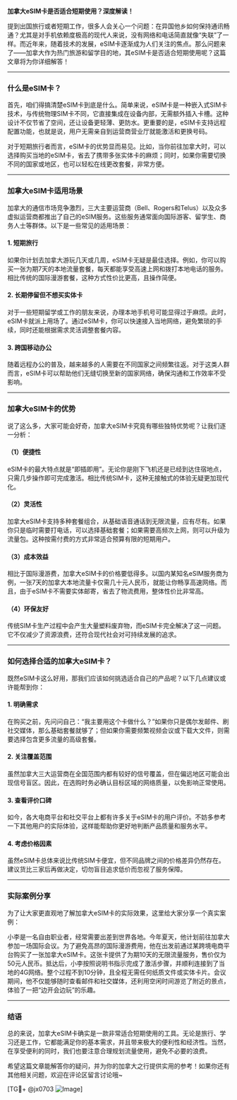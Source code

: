 **加拿大eSIM卡是否适合短期使用？深度解读！**

提到出国旅行或者短期工作，很多人会关心一个问题：在异国他乡如何保持通讯畅通？尤其是对手机依赖度极高的现代人来说，没有网络和电话简直就像“失联”了一样。而近年来，随着技术的发展，eSIM卡逐渐成为人们关注的焦点。那么问题来了——加拿大作为热门旅游和留学目的地，其eSIM卡是否适合短期使用呢？这篇文章将为你详细解答！

---

### 什么是eSIM卡？

首先，咱们得搞清楚eSIM卡到底是什么。简单来说，eSIM卡是一种嵌入式SIM卡技术，与传统物理SIM卡不同，它直接集成在设备内部，无需额外插入卡槽。这种设计不仅节省了空间，还让设备更轻薄、更防水。更重要的是，eSIM卡支持远程配置功能，也就是说，用户无需亲自到运营商营业厅就能激活和更换号码。

对于短期旅行者而言，eSIM卡的优势显而易见。比如，当你前往加拿大时，可以选择购买当地的eSIM卡，省去了携带多张实体卡的麻烦；同时，如果你需要切换不同的国家或地区，也可以轻松在线更改套餐，非常方便。

---

### 加拿大eSIM卡适用场景

加拿大的通信市场竞争激烈，三大主要运营商（Bell、Rogers和Telus）以及众多虚拟运营商都推出了自己的eSIM服务。这些服务通常面向国际游客、留学生、商务人士等群体。以下是一些常见的适用场景：

#### 1. **短期旅行**
如果你计划去加拿大游玩几天或几周，eSIM卡无疑是最佳选择。例如，你可以购买一张为期7天的本地流量套餐，每天都能享受高速上网和拨打本地电话的服务。相比传统的国际漫游套餐，这种方式性价比更高，且操作简便。

#### 2. **长期停留但不想买实体卡**
对于一些短期留学或工作的朋友来说，办理本地手机号可能显得过于麻烦。此时，eSIM卡就派上用场了。通过eSIM卡，你可以快速接入当地网络，避免繁琐的手续，同时还能根据需求灵活调整套餐内容。

#### 3. **跨国移动办公**
随着远程办公的普及，越来越多的人需要在不同国家之间频繁往返。对于这类人群而言，eSIM卡可以帮助他们无缝切换至新的国家网络，确保沟通和工作效率不受影响。

---

### 加拿大eSIM卡的优势

说了这么多，大家可能会好奇，加拿大eSIM卡究竟有哪些独特优势呢？让我们逐一分析：

#### （1）便捷性
eSIM卡的最大特点就是“即插即用”。无论你是刚下飞机还是已经到达住宿地点，只需几步操作即可完成激活。相比传统SIM卡，这种无接触式的体验无疑更加现代化。

#### （2）灵活性
加拿大eSIM卡支持多种套餐组合，从基础语音通话到无限流量，应有尽有。如果你只是临时需要打电话，可以选择基础套餐；如果需要高频次上网，则可以升级为流量包。这种按需付费的方式非常适合预算有限的短期用户。

#### （3）成本效益
相比于国际漫游费，加拿大eSIM卡的价格要低得多。以国内某知名eSIM服务商为例，一张7天的加拿大本地流量卡仅需几十元人民币，就能让你畅享高速网络。而且，由于eSIM卡不需要实体邮寄，省去了物流费用，整体性价比非常高。

#### （4）环保友好
传统SIM卡生产过程中会产生大量塑料废弃物，而eSIM卡完全解决了这一问题。它不仅减少了资源浪费，还符合现代社会对可持续发展的追求。

---

### 如何选择合适的加拿大eSIM卡？

既然eSIM卡这么好用，那我们应该如何挑选适合自己的产品呢？以下几点建议或许能帮到你：

#### 1. **明确需求**
在购买之前，先问问自己：“我主要用这个卡做什么？”如果你只是偶尔发邮件、刷社交媒体，那么基础套餐就够了；但如果你需要频繁视频会议或下载大文件，则需要选择包含更多流量的高级套餐。

#### 2. **关注覆盖范围**
虽然加拿大三大运营商在全国范围内都有较好的信号覆盖，但在偏远地区可能会出现信号盲区。因此，在选购时务必确认目标区域的网络质量，以免影响正常使用。

#### 3. **查看评价口碑**
如今，各大电商平台和社交平台上都有许多关于eSIM卡的用户评价。不妨多参考一下其他用户的实际体验，这样能帮助你更好地判断产品质量和服务水平。

#### 4. **考虑价格因素**
虽然eSIM卡总体来说比传统SIM卡便宜，但不同品牌之间的价格差异仍然存在。建议货比三家后再做决定，切勿盲目追求低价而忽视了服务保障。

---

### 实际案例分享

为了让大家更直观地了解加拿大eSIM卡的实际效果，这里给大家分享一个真实案例：

小李是一名自由职业者，经常需要出差到世界各地。今年夏天，他计划前往加拿大参加一场国际会议。为了避免高昂的国际漫游费用，他在出发前通过某跨境电商平台购买了一张加拿大eSIM卡。这张卡提供了为期10天的无限流量服务，售价仅为50元人民币。抵达后，小李按照说明书指示完成了激活步骤，并顺利连接到了当地的4G网络。整个过程不到10分钟，且全程无需任何纸质文件或实体卡片。会议期间，他不仅能够随时查看邮件和社交媒体，还利用空闲时间游览了附近的景点，体验了一把“边开会边玩”的乐趣。

---

### 结语

总的来说，加拿大eSIM卡确实是一款非常适合短期使用的工具。无论是旅行、学习还是工作，它都能满足你的基本需求，并且带来极大的便利性和经济性。当然，在享受便利的同时，我们也要注意合理规划流量使用，避免不必要的浪费。

希望这篇文章能解答你的疑问，并为你的加拿大之行提供实用的参考！如果你还有其他相关问题，欢迎在评论区留言讨论哦~

[TG💪+ @jx0703 ![Image](https://github.com/user-attachments/assets/dbca1d08-cadb-493c-b0ec-ad6f7a83f270)]